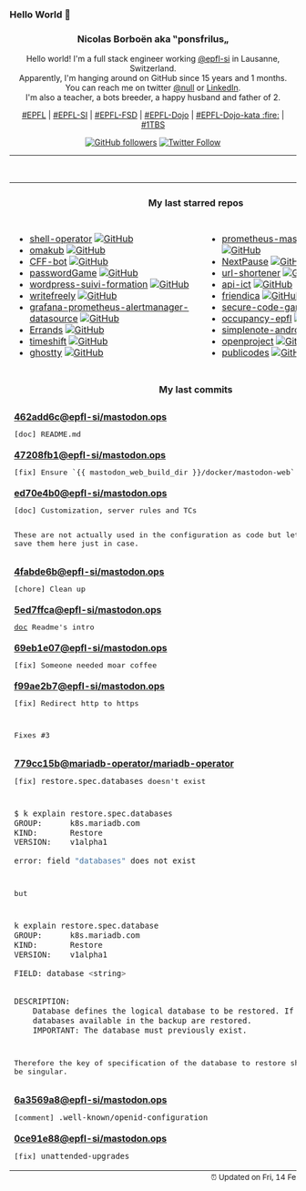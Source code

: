 ### Hello World 👋

<p align="center">
  <!-- use https://avatars.githubusercontent.com/u/176002?v=4 for your default github picture 
  <img src="https://raw.githubusercontent.com/ponsfrilus/ponsfrilus/master/img/ponsfrilus.png" title="Nicolas Borboën aka ‟ponsfrilus„" alt="Nicolas Borboën aka ‟ponsfrilus„" /> -->
  <h3 align="center">
    Nicolas Borboën aka ‟ponsfrilus„
  </h3>
  <p align="center">
    Hello world! I'm a full stack engineer working <a href="https://github.com/epfl-si">@epfl-si</a> in Lausanne, Switzerland.
    <br />Apparently, I'm hanging around on GitHub since 15 years and 1 months.
    <br />You can reach me on twitter <a href="https://twitter.com/null">@null</a> or <a href="http://linkedin.com/in/nicolasborboen">LinkedIn</a>.
    <br />I'm also a teacher, a bots breeder, a happy husband and father of 2.
  </p>
  <p align="center">
    <a href="https://www.epfl.ch">#EPFL</a> | 
    <a href="https://github.com/epfl-si/">#EPFL-SI</a> | 
    <a href="https://github.com/epfl-fsd">#EPFL-FSD</a> | 
    <a href="https://github.com/topics/epfl-dojo">#EPFL-Dojo</a> | 
    <a href="https://github.com/topics/epfl-dojo-kata">#EPFL-Dojo-kata :fire:</a> | 
    <a href="https://en.wikipedia.org/wiki/Indentation_style#Variant:_1TBS_(OTBS)">#1TBS</a>
  </p>
  <p align="center">
    <a href="https://github.com/ponsfrilus"><img alt="GitHub followers" src="https://img.shields.io/github/followers/ponsfrilus?label=Follow%20me%20on%20github&style=social"></a>
    <a href="https://twitter.com/ponsfrilus"><img alt="Twitter Follow" src="https://img.shields.io/twitter/follow/ponsfrilus?label=follow%20me%20on%20twitter&style=social"></a>
  </p>
  </p><hr><table align="center">
<tr>
<td colspan="2" align="center"><h4>My last starred repos</h4></td>
</tr>
<tr>
<td valign="top">
<ul>
<li>
<a href="https://github.com/flant/shell-operator" title="Shell-operator is a tool for running event-driven scripts in a Kubernetes cluster" target="_blank">shell-operator</a>&nbsp;<a href="https://github.com/flant/shell-operator" title="Shell-operator is a tool for running event-driven scripts in a Kubernetes cluster" target="_blank"><img src="https://img.shields.io/github/stars/flant/shell-operator?style=social" alt="GitHub"></a>
</li>
<li>
<a href="https://github.com/basecamp/omakub" title="Opinionated Ubuntu Setup" target="_blank">omakub</a>&nbsp;<a href="https://github.com/basecamp/omakub" title="Opinionated Ubuntu Setup" target="_blank"><img src="https://img.shields.io/github/stars/basecamp/omakub?style=social" alt="GitHub"></a>
</li>
<li>
<a href="https://github.com/dwesh163/CFF-bot" title="This is a Telegram bot for CFF train" target="_blank">CFF-bot</a>&nbsp;<a href="https://github.com/dwesh163/CFF-bot" title="This is a Telegram bot for CFF train" target="_blank"><img src="https://img.shields.io/github/stars/dwesh163/CFF-bot?style=social" alt="GitHub"></a>
</li>
<li>
<a href="https://github.com/dwesh163/passwordGame" title="null" target="_blank">passwordGame</a>&nbsp;<a href="https://github.com/dwesh163/passwordGame" title="null" target="_blank"><img src="https://img.shields.io/github/stars/dwesh163/passwordGame?style=social" alt="GitHub"></a>
</li>
<li>
<a href="https://github.com/ETML-Midicix/wordpress-suivi-formation" title="null" target="_blank">wordpress-suivi-formation</a>&nbsp;<a href="https://github.com/ETML-Midicix/wordpress-suivi-formation" title="null" target="_blank"><img src="https://img.shields.io/github/stars/ETML-Midicix/wordpress-suivi-formation?style=social" alt="GitHub"></a>
</li>
<li>
<a href="https://github.com/writefreely/writefreely" title="A clean, Markdown-based publishing platform made for writers. Write together and build a community." target="_blank">writefreely</a>&nbsp;<a href="https://github.com/writefreely/writefreely" title="A clean, Markdown-based publishing platform made for writers. Write together and build a community." target="_blank"><img src="https://img.shields.io/github/stars/writefreely/writefreely?style=social" alt="GitHub"></a>
</li>
<li>
<a href="https://github.com/camptocamp/grafana-prometheus-alertmanager-datasource" title="Grafana Datasource for the Prometheus Alertmanager" target="_blank">grafana-prometheus-alertmanager-datasource</a>&nbsp;<a href="https://github.com/camptocamp/grafana-prometheus-alertmanager-datasource" title="Grafana Datasource for the Prometheus Alertmanager" target="_blank"><img src="https://img.shields.io/github/stars/camptocamp/grafana-prometheus-alertmanager-datasource?style=social" alt="GitHub"></a>
</li>
<li>
<a href="https://github.com/mrvladus/Errands" title="Todo application for those who prefer simplicity. " target="_blank">Errands</a>&nbsp;<a href="https://github.com/mrvladus/Errands" title="Todo application for those who prefer simplicity. " target="_blank"><img src="https://img.shields.io/github/stars/mrvladus/Errands?style=social" alt="GitHub"></a>
</li>
<li>
<a href="https://github.com/linuxmint/timeshift" title="System restore tool for Linux. Creates filesystem snapshots using rsync+hardlinks, or BTRFS snapshots. Supports scheduled snapshots, multiple backup levels, and exclude filters. Snapshots can be restored while system is running or from Live CD/USB." target="_blank">timeshift</a>&nbsp;<a href="https://github.com/linuxmint/timeshift" title="System restore tool for Linux. Creates filesystem snapshots using rsync+hardlinks, or BTRFS snapshots. Supports scheduled snapshots, multiple backup levels, and exclude filters. Snapshots can be restored while system is running or from Live CD/USB." target="_blank"><img src="https://img.shields.io/github/stars/linuxmint/timeshift?style=social" alt="GitHub"></a>
</li>
<li>
<a href="https://github.com/ghostty-org/ghostty" title="👻 Ghostty is a fast, feature-rich, and cross-platform terminal emulator that uses platform-native UI and GPU acceleration." target="_blank">ghostty</a>&nbsp;<a href="https://github.com/ghostty-org/ghostty" title="👻 Ghostty is a fast, feature-rich, and cross-platform terminal emulator that uses platform-native UI and GPU acceleration." target="_blank"><img src="https://img.shields.io/github/stars/ghostty-org/ghostty?style=social" alt="GitHub"></a>
</li>
</ul>
<img width="450" height="1" /></td>
<td valign="top">
<ul>
<li>
<a href="https://github.com/systemli/prometheus-mastodon-exporter" title="Prometheus Exporter for Mastodon" target="_blank">prometheus-mastodon-exporter</a>&nbsp;<a href="https://github.com/systemli/prometheus-mastodon-exporter" title="Prometheus Exporter for Mastodon" target="_blank"><img src="https://img.shields.io/github/stars/systemli/prometheus-mastodon-exporter?style=social" alt="GitHub"></a>
</li>
<li>
<a href="https://github.com/dwesh163/NextPause" title="null" target="_blank">NextPause</a>&nbsp;<a href="https://github.com/dwesh163/NextPause" title="null" target="_blank"><img src="https://img.shields.io/github/stars/dwesh163/NextPause?style=social" alt="GitHub"></a>
</li>
<li>
<a href="https://github.com/kooked-ch/url-shortener" title="null" target="_blank">url-shortener</a>&nbsp;<a href="https://github.com/kooked-ch/url-shortener" title="null" target="_blank"><img src="https://img.shields.io/github/stars/kooked-ch/url-shortener?style=social" alt="GitHub"></a>
</li>
<li>
<a href="https://github.com/dwesh163/api-ict" title="This API allows you to list all ICT modules" target="_blank">api-ict</a>&nbsp;<a href="https://github.com/dwesh163/api-ict" title="This API allows you to list all ICT modules" target="_blank"><img src="https://img.shields.io/github/stars/dwesh163/api-ict?style=social" alt="GitHub"></a>
</li>
<li>
<a href="https://github.com/friendica/friendica" title="Friendica Communications Platform" target="_blank">friendica</a>&nbsp;<a href="https://github.com/friendica/friendica" title="Friendica Communications Platform" target="_blank"><img src="https://img.shields.io/github/stars/friendica/friendica?style=social" alt="GitHub"></a>
</li>
<li>
<a href="https://github.com/skills/secure-code-game" title="A GitHub Security Lab initiative, providing an in-repo learning experience, where learners secure intentionally vulnerable code." target="_blank">secure-code-game</a>&nbsp;<a href="https://github.com/skills/secure-code-game" title="A GitHub Security Lab initiative, providing an in-repo learning experience, where learners secure intentionally vulnerable code." target="_blank"><img src="https://img.shields.io/github/stars/skills/secure-code-game?style=social" alt="GitHub"></a>
</li>
<li>
<a href="https://github.com/antoninfaure/occupancy-epfl" title="Backend of Occupancy FLEP, an interface of edu.epfl.ch useful for finding free rooms or schedule by studyplan, at EPFL." target="_blank">occupancy-epfl</a>&nbsp;<a href="https://github.com/antoninfaure/occupancy-epfl" title="Backend of Occupancy FLEP, an interface of edu.epfl.ch useful for finding free rooms or schedule by studyplan, at EPFL." target="_blank"><img src="https://img.shields.io/github/stars/antoninfaure/occupancy-epfl?style=social" alt="GitHub"></a>
</li>
<li>
<a href="https://github.com/Automattic/simplenote-android" title="Simplenote for Android" target="_blank">simplenote-android</a>&nbsp;<a href="https://github.com/Automattic/simplenote-android" title="Simplenote for Android" target="_blank"><img src="https://img.shields.io/github/stars/Automattic/simplenote-android?style=social" alt="GitHub"></a>
</li>
<li>
<a href="https://github.com/opf/openproject" title="OpenProject is the leading open source project management software." target="_blank">openproject</a>&nbsp;<a href="https://github.com/opf/openproject" title="OpenProject is the leading open source project management software." target="_blank"><img src="https://img.shields.io/github/stars/opf/openproject?style=social" alt="GitHub"></a>
</li>
<li>
<a href="https://github.com/publicodes/publicodes" title="Le langage pour les algorithmes d'intérêt public" target="_blank">publicodes</a>&nbsp;<a href="https://github.com/publicodes/publicodes" title="Le langage pour les algorithmes d'intérêt public" target="_blank"><img src="https://img.shields.io/github/stars/publicodes/publicodes?style=social" alt="GitHub"></a>
</li>
</ul>
<img width="450" height="1" /></td>
</tr>
<tr>
<td colspan="2" align="center"><h4>My last commits</h4></td>
</tr>
<tr>
        <td colspan="2">
          <div><strong><a href="https://api.github.com/repos/epfl-si/mastodon.ops/commits/462add6cebf5ec6f324e7f1c6c24f04012255488" title="2025-02-12T18:30:24.000+01:00" target="_blank">462add6c</a><a href="https://github.com/epfl-si">@epfl-si</a><a href="https://github.com/epfl-si/mastodon.ops" title="Mastodon server of EPFL">/mastodon.ops</a></strong></div>
          <pre>[doc] README.md</pre>
        </td>
        </tr><tr>
        <td colspan="2">
          <div><strong><a href="https://api.github.com/repos/epfl-si/mastodon.ops/commits/47208fb12597cb1e4dc483afa07b0de60315418a" title="2025-02-12T18:22:52.000+01:00" target="_blank">47208fb1</a><a href="https://github.com/epfl-si">@epfl-si</a><a href="https://github.com/epfl-si/mastodon.ops" title="Mastodon server of EPFL">/mastodon.ops</a></strong></div>
          <pre>[fix] Ensure `{{ mastodon_web_build_dir }}/docker/mastodon-web`</pre>
        </td>
        </tr><tr>
        <td colspan="2">
          <div><strong><a href="https://api.github.com/repos/epfl-si/mastodon.ops/commits/ed70e4b05c9c543c671faf3757c018915ef82705" title="2025-02-10T19:30:04.000+01:00" target="_blank">ed70e4b0</a><a href="https://github.com/epfl-si">@epfl-si</a><a href="https://github.com/epfl-si/mastodon.ops" title="Mastodon server of EPFL">/mastodon.ops</a></strong></div>
          <pre>[doc] Customization, server rules and TCs

These are not actually used in the configuration as code but let's save 
them here just in case.</pre>
        </td>
        </tr><tr>
        <td colspan="2">
          <div><strong><a href="https://api.github.com/repos/epfl-si/mastodon.ops/commits/4fabde6b936ed93e43a09c862ca94b8900678482" title="2025-02-10T19:28:31.000+01:00" target="_blank">4fabde6b</a><a href="https://github.com/epfl-si">@epfl-si</a><a href="https://github.com/epfl-si/mastodon.ops" title="Mastodon server of EPFL">/mastodon.ops</a></strong></div>
          <pre>[chore] Clean up</pre>
        </td>
        </tr><tr>
        <td colspan="2">
          <div><strong><a href="https://api.github.com/repos/epfl-si/mastodon.ops/commits/5ed7ffcaaf4d23bd0f1f2a70b41695ce5627edeb" title="2025-02-10T19:27:42.000+01:00" target="_blank">5ed7ffca</a><a href="https://github.com/epfl-si">@epfl-si</a><a href="https://github.com/epfl-si/mastodon.ops" title="Mastodon server of EPFL">/mastodon.ops</a></strong></div>
          <pre>[doc](WIP) Readme's intro</pre>
        </td>
        </tr><tr>
        <td colspan="2">
          <div><strong><a href="https://api.github.com/repos/epfl-si/mastodon.ops/commits/69eb1e07e51ac4291899c1c37fb55145dfdf6126" title="2025-02-10T19:27:00.000+01:00" target="_blank">69eb1e07</a><a href="https://github.com/epfl-si">@epfl-si</a><a href="https://github.com/epfl-si/mastodon.ops" title="Mastodon server of EPFL">/mastodon.ops</a></strong></div>
          <pre>[fix] Someone needed moar coffee</pre>
        </td>
        </tr><tr>
        <td colspan="2">
          <div><strong><a href="https://api.github.com/repos/epfl-si/mastodon.ops/commits/f99ae2b7d237b31e21591d767eb5ddd0935b2be0" title="2025-02-10T17:56:06.000+01:00" target="_blank">f99ae2b7</a><a href="https://github.com/epfl-si">@epfl-si</a><a href="https://github.com/epfl-si/mastodon.ops" title="Mastodon server of EPFL">/mastodon.ops</a></strong></div>
          <pre>[fix] Redirect http to https

Fixes #3</pre>
        </td>
        </tr><tr>
        <td colspan="2">
          <div><strong><a href="https://api.github.com/repos/mariadb-operator/mariadb-operator/commits/779cc15b04ebed9422b9c1767000f681aa7d8de5" title="2025-02-10T16:20:30.000+01:00" target="_blank">779cc15b</a><a href="https://github.com/mariadb-operator">@mariadb-operator</a><a href="https://github.com/mariadb-operator/mariadb-operator" title="🦭 Run and operate MariaDB in a cloud native way">/mariadb-operator</a></strong></div>
          <pre>[fix] `restore.spec.databases` doesn't exist

```sh
$ k explain restore.spec.databases
GROUP:      k8s.mariadb.com
KIND:       Restore
VERSION:    v1alpha1

error: field "databases" does not exist
```
but 
```sh
k explain restore.spec.database
GROUP:      k8s.mariadb.com
KIND:       Restore
VERSION:    v1alpha1

FIELD: database <string>


DESCRIPTION:
    Database defines the logical database to be restored. If not provided, all
    databases available in the backup are restored.
    IMPORTANT: The database must previously exist.
```

Therefore the key of specification of the database to restore should be singular.</pre>
        </td>
        </tr><tr>
        <td colspan="2">
          <div><strong><a href="https://api.github.com/repos/epfl-si/mastodon.ops/commits/6a3569a85214e03b8348a435af1cf7504abde315" title="2025-02-10T00:41:05.000+01:00" target="_blank">6a3569a8</a><a href="https://github.com/epfl-si">@epfl-si</a><a href="https://github.com/epfl-si/mastodon.ops" title="Mastodon server of EPFL">/mastodon.ops</a></strong></div>
          <pre>[comment] `.well-known/openid-configuration`</pre>
        </td>
        </tr><tr>
        <td colspan="2">
          <div><strong><a href="https://api.github.com/repos/epfl-si/mastodon.ops/commits/0ce91e88c0a01a91a76522385f290c85f629701d" title="2025-02-10T00:40:16.000+01:00" target="_blank">0ce91e88</a><a href="https://github.com/epfl-si">@epfl-si</a><a href="https://github.com/epfl-si/mastodon.ops" title="Mastodon server of EPFL">/mastodon.ops</a></strong></div>
          <pre>[fix] `unattended-upgrades`</pre>
        </td>
        </tr><tfoot>
<tr>
<td colspan="2" align="right">
<img width="900" height="1" />
<small>⏰ Updated on Fri, 14 Feb 2025 13:45:09 GMT</small>
</td>
</tr>
</tfoot>
<br />
</table>
